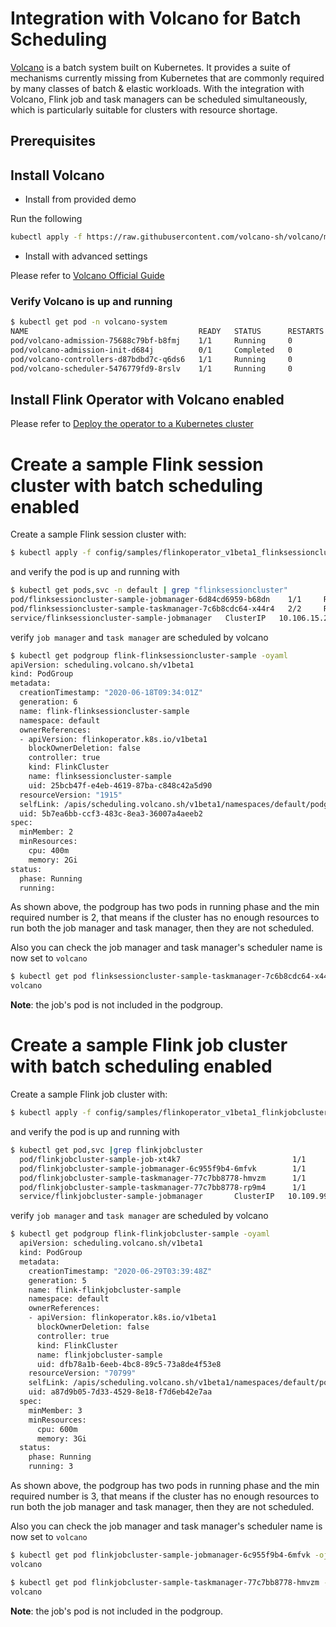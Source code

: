 # Integration with Volcano for Batch Scheduling

[Volcano](https://github.com/volcano-sh/volcano) is a batch system built on Kubernetes. It provides a suite of mechanisms
currently missing from Kubernetes that are commonly required by many classes
of batch & elastic workloads.
With the integration with Volcano, Flink job and task managers can be scheduled simultaneously, which is particularly suitable for 
clusters with resource shortage.

## Prerequisites

## Install Volcano

- Install from provided demo

Run the following 
```bash
kubectl apply -f https://raw.githubusercontent.com/volcano-sh/volcano/master/installer/volcano-development.yaml
```

- Install with advanced settings

Please refer to [Volcano Official Guide](https://volcano.sh/docs/getting-started/)

### Verify Volcano is up and running

```bash
$ kubectl get pod -n volcano-system
NAME                                      READY   STATUS      RESTARTS   AGE
pod/volcano-admission-75688c79bf-b8fmj    1/1     Running     0          52s
pod/volcano-admission-init-d684j          0/1     Completed   0          53s
pod/volcano-controllers-d87bdbd7c-q6ds6   1/1     Running     0          52s
pod/volcano-scheduler-5476779fd9-8rslv    1/1     Running     0          52s

```
 
## Install Flink Operator with Volcano enabled

Please refer to [Deploy the operator to a Kubernetes cluster](./user_guide.md#deploy-the-operator-to-a-kubernetes-cluster)

# Create a sample Flink session cluster with batch scheduling enabled

Create a sample Flink session cluster with:

```bash
$ kubectl apply -f config/samples/flinkoperator_v1beta1_flinksessioncluster_volcano.yaml
```

and verify the pod is up and running with

```bash
$ kubectl get pods,svc -n default | grep "flinksessioncluster"
pod/flinksessioncluster-sample-jobmanager-6d84cd6959-b68dn    1/1     Running   0          21h
pod/flinksessioncluster-sample-taskmanager-7c6b8cdc64-x44r4   2/2     Running   7          21h
service/flinksessioncluster-sample-jobmanager   ClusterIP   10.106.15.205   <none>        6123/TCP,6124/TCP,6125/TCP,8081/TCP   21h
```

verify `job manager` and `task manager` are scheduled by volcano

```bash
$ kubectl get podgroup flink-flinksessioncluster-sample -oyaml
apiVersion: scheduling.volcano.sh/v1beta1
kind: PodGroup
metadata:
  creationTimestamp: "2020-06-18T09:34:01Z"
  generation: 6
  name: flink-flinksessioncluster-sample
  namespace: default
  ownerReferences:
  - apiVersion: flinkoperator.k8s.io/v1beta1
    blockOwnerDeletion: false
    controller: true
    kind: FlinkCluster
    name: flinksessioncluster-sample
    uid: 25bcb47f-e4eb-4619-87ba-c848c42a5d90
  resourceVersion: "1915"
  selfLink: /apis/scheduling.volcano.sh/v1beta1/namespaces/default/podgroups/flink-flinksessioncluster-sample
  uid: 5b7ea6bb-ccf3-483c-8ea3-36007a4aeeb2
spec:
  minMember: 2
  minResources:
    cpu: 400m
    memory: 2Gi
status:
  phase: Running
  running: 
```

As shown above, the podgroup has two pods in running phase and the min required number is 2, that means if the cluster has no enough resources to run both the job manager and task manager, then they are not scheduled.

Also you can check the job manager and task manager's scheduler name is now set to `volcano`

```bash
$ kubectl get pod flinksessioncluster-sample-taskmanager-7c6b8cdc64-x44r4 -ojsonpath={'.spec.schedulerName'}
volcano
```

**Note**: the job's pod is not included in the podgroup.

# Create a sample Flink job cluster with batch scheduling enabled

Create a sample Flink job cluster with:

```bash
$ kubectl apply -f config/samples/flinkoperator_v1beta1_flinkjobcluster_volcano.yaml
```

and verify the pod is up and running with

```bash
$ kubectl get pod,svc |grep flinkjobcluster
  pod/flinkjobcluster-sample-job-xt4k7                         1/1     Running   0          34s
  pod/flinkjobcluster-sample-jobmanager-6c955f9b4-6mfvk        1/1     Running   0          65s
  pod/flinkjobcluster-sample-taskmanager-77c7bb8778-hmvzm      1/1     Running   0          65s
  pod/flinkjobcluster-sample-taskmanager-77c7bb8778-rp9m4      1/1     Running   0          65s
  service/flinkjobcluster-sample-jobmanager       ClusterIP   10.109.99.119   <none>        6123/TCP,6124/TCP,6125/TCP,8081/TCP   65s
```

verify `job manager` and `task manager` are scheduled by volcano

```bash
$ kubectl get podgroup flink-flinkjobcluster-sample -oyaml
  apiVersion: scheduling.volcano.sh/v1beta1
  kind: PodGroup
  metadata:
    creationTimestamp: "2020-06-29T03:39:48Z"
    generation: 5
    name: flink-flinkjobcluster-sample
    namespace: default
    ownerReferences:
    - apiVersion: flinkoperator.k8s.io/v1beta1
      blockOwnerDeletion: false
      controller: true
      kind: FlinkCluster
      name: flinkjobcluster-sample
      uid: dfb78a1b-6eeb-4bc8-89c5-73a8de4f53e8
    resourceVersion: "70799"
    selfLink: /apis/scheduling.volcano.sh/v1beta1/namespaces/default/podgroups/flink-flinkjobcluster-sample
    uid: a87d9b05-7d33-4529-8e18-f7d6eb42e7aa
  spec:
    minMember: 3
    minResources:
      cpu: 600m
      memory: 3Gi
  status:
    phase: Running
    running: 3
```

As shown above, the podgroup has two pods in running phase and the min required number is 3, that means if the cluster has no enough resources to run both the job manager and task manager, then they are not scheduled.

Also you can check the job manager and task manager's scheduler name is now set to `volcano`

```bash
$ kubectl get pod flinkjobcluster-sample-jobmanager-6c955f9b4-6mfvk -ojsonpath={'.spec.schedulerName'}
volcano

$ kubectl get pod flinkjobcluster-sample-taskmanager-77c7bb8778-hmvzm -ojsonpath={'.spec.schedulerName'}
volcano
```

**Note**: the job's pod is not included in the podgroup.